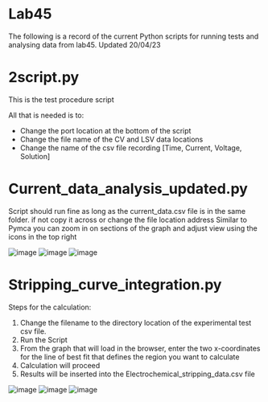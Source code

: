 # Lab45

The following is a record of the current Python scripts for running tests and analysing data from lab45.
Updated 20/04/23
# 2script.py
This is the test procedure script

All that is needed is to: 
  - Change the port location at the bottom of the script
  - Change the file name of the CV and LSV data locations
  - Change the name of the csv file recording [Time, Current, Voltage, Solution]
  
  
# Current_data_analysis_updated.py
Script should run fine as long as the current_data.csv file is in the same folder. if not copy it across or change the file location address
Similar to Pymca you can zoom in on sections of the graph and adjust view using the icons in the top right

![image](https://user-images.githubusercontent.com/115980966/206751684-d760d272-6d0f-453a-b280-cc90e7678bba.png)
![image](https://user-images.githubusercontent.com/115980966/206751718-db0508fd-f229-4241-8664-d00197cb0031.png)
![image](https://user-images.githubusercontent.com/115980966/206751733-87b7c14e-5796-4ef8-bc71-86eaa81102b0.png)


# Stripping_curve_integration.py
Steps for the calculation:
1. Change the filename to the directory location of the experimental test csv file.
2. Run the Script
3. From the graph that will load in the browser, enter the two x-coordinates for the line of best fit that defines the region you want to calculate
4. Calculation will proceed
5. Results will be inserted into the Electrochemical_stripping_data.csv file

![image](https://user-images.githubusercontent.com/115980966/235660593-dd57fa38-8922-4e02-8ac6-5483cda9de36.png)
![image](https://user-images.githubusercontent.com/115980966/235660819-e1eee024-5062-4268-889f-234bca8c62aa.png)
![image](https://user-images.githubusercontent.com/115980966/235661166-3cd32923-a1d2-40ce-8bf4-4082907f157d.png)
